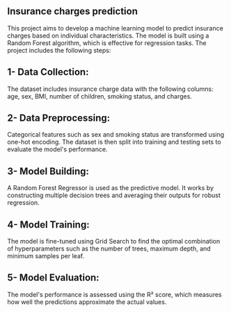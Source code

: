 ## Insurance charges prediction

This project aims to develop a machine learning model to predict insurance charges based on individual characteristics. The model is built using a Random Forest algorithm, which is effective for regression tasks. The project includes the following steps:

## 1- Data Collection: 
The dataset includes insurance charge data with the following columns: age, sex, BMI, number of children, smoking status, and charges.

## 2- Data Preprocessing:
Categorical features such as sex and smoking status are transformed using one-hot encoding. The dataset is then split into training and testing sets to evaluate the model's performance.

## 3- Model Building:
A Random Forest Regressor is used as the predictive model. It works by constructing multiple decision trees and averaging their outputs for robust regression.

## 4- Model Training: 
The model is fine-tuned using Grid Search to find the optimal combination of hyperparameters such as the number of trees, maximum depth, and minimum samples per leaf.

## 5- Model Evaluation: 
The model's performance is assessed using the R² score, which measures how well the predictions approximate the actual values.
